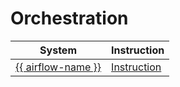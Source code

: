 # Orchestration

| System | Instruction |
| --- | --- |
| [{{ airflow-name }}](https://airflow.apache.org) | [Instruction](../airflow.md) |
